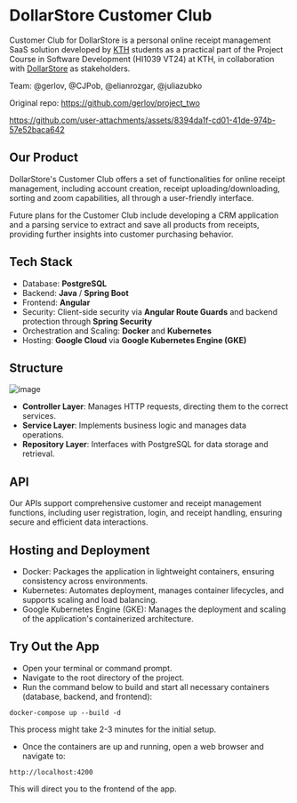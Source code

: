 # DollarStore Customer Club



Customer Club for DollarStore is a personal online receipt management SaaS solution developed by [KTH](https://www.kth.se/en) students as a practical part of the Project Course in Software Development (HI1039 VT24) at KTH, in collaboration with [DollarStore](https://www.dollarstore.se/) as stakeholders.

Team: @gerlov, @CJPob, @elianrozgar, @juliazubko 

Original repo: https://github.com/gerlov/project_two  



https://github.com/user-attachments/assets/8394da1f-cd01-41de-974b-57e52baca642



## Our Product 

DollarStore's Customer Club offers a set of functionalities for online receipt management, including account creation, receipt uploading/downloading, sorting and zoom capabilities, all through a user-friendly interface.

Future plans for the Customer Club include developing a CRM application and a parsing service to extract and save all products from receipts, providing further insights into customer purchasing behavior.


## Tech Stack 

- Database: **PostgreSQL**
- Backend: **Java** / **Spring Boot**
- Frontend: **Angular**
- Security: Client-side security via **Angular Route Guards** and backend protection through **Spring Security**
- Orchestration and Scaling: **Docker** and **Kubernetes**
- Hosting: **Google Cloud** via **Google Kubernetes Engine (GKE)**

## Structure 


![image](https://github.com/user-attachments/assets/f417d699-f71a-47d0-9bf8-4b096569f754)  


- **Controller Layer**: Manages HTTP requests, directing them to the correct services.
- **Service Layer**: Implements business logic and manages data operations.
- **Repository Layer**: Interfaces with PostgreSQL for data storage and retrieval.

## API

Our APIs support comprehensive customer and receipt management functions, including user registration, login, and receipt handling, ensuring secure and efficient data interactions.

## Hosting and Deployment

- Docker: Packages the application in lightweight containers, ensuring consistency across environments.
- Kubernetes: Automates deployment, manages container lifecycles, and supports scaling and load balancing.
- Google Kubernetes Engine (GKE): Manages the deployment and scaling of the application's containerized architecture.

## Try Out the App 

- Open your terminal or command prompt.
- Navigate to the root directory of the project.
- Run the command below to build and start all necessary containers 
(database, backend, and frontend):

`docker-compose up --build -d`

This process might take 2-3 minutes for the initial setup.

- Once the containers are up and running, open a web browser and navigate to:

`http://localhost:4200`

This will direct you to the frontend of the app.






